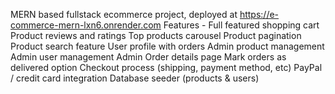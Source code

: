 MERN based fullstack ecommerce project, deployed at https://e-commerce-mern-lxn6.onrender.com
Features -
Full featured shopping cart
Product reviews and ratings
Top products carousel
Product pagination
Product search feature
User profile with orders
Admin product management
Admin user management
Admin Order details page
Mark orders as delivered option
Checkout process (shipping, payment method, etc)
PayPal / credit card integration
Database seeder (products & users)
